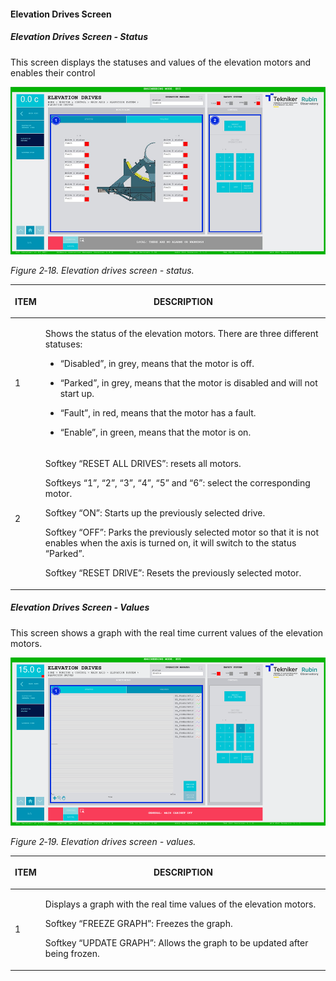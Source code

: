 #### Elevation Drives Screen

##### Elevation Drives Screen - Status

This screen displays the statuses and values of the elevation motors and enables their control

![Elevation drives screen - status](../Resources/media/image25.png)

*Figure 2‑18. Elevation drives screen - status.*

<table class="table">
<thead>
<tr class="header">
<th><p>ITEM</p></th>
<th><p>DESCRIPTION</p></th>
</tr>
</thead>
<tbody>
<tr class="odd">
<td><p>1</p></td>
<td><p>Shows the status of the elevation motors. There are three different statuses:</p>
<ul>
<li><p>“Disabled”, in grey, means that the motor is off.</p></li>
<li><p>“Parked”, in grey, means that the motor is disabled and will not start up.</p></li>
<li><p>“Fault”, in red, means that the motor has a fault.</p></li>
<li><p>“Enable”, in green, means that the motor is on.</p></li>
</ul></td>
</tr>
<tr class="even">
<td><p>2</p></td>
<td><p>Softkey “RESET ALL DRIVES”: resets all motors.</p>
<p>Softkeys “1”, “2”, “3”, “4”, “5” and “6”: select the corresponding motor.</p>
<p>Softkey “ON”: Starts up the previously selected drive.</p>
<p>Softkey “OFF”: Parks the previously selected motor so that it is not enables when the axis is turned on,
it will switch to the status “Parked”.</p>
<p>Softkey “RESET DRIVE”: Resets the previously selected motor.</p></td>
</tr>
</tbody>
</table>

##### Elevation Drives Screen - Values

This screen shows a graph with the real time current values of the elevation motors.

![Elevation drives screen - values](../Resources/media/image26.png)

*Figure 2‑19. Elevation drives screen - values.*

<table class="table">
<thead>
<tr class="header">
<th><p>ITEM</p></th>
<th><p>DESCRIPTION</p></th>
</tr>
</thead>
<tbody>
<tr class="odd">
<td><p>1</p></td>
<td><p>Displays a graph with the real time values of the elevation motors.</p>
<p>Softkey “FREEZE GRAPH”: Freezes the graph.</p>
<p>Softkey “UPDATE GRAPH”: Allows the graph to be updated after being frozen.</p></td>
</tr>
</tbody>
</table>
